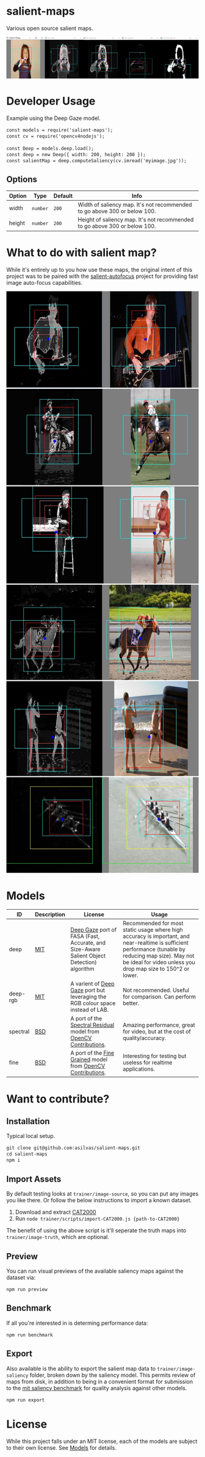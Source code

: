 # salient-maps

Various open source salient maps.

![](https://github.com/asilvas/salient-maps/raw/master/docs/images/maps.jpg)


# Developer Usage

Example using the Deep Gaze model.

```
const models = require('salient-maps');
const cv = require('opencv4nodejs');

const Deep = models.deep.load();
const deep = new Deep({ width: 200, height: 200 });
const salientMap = deep.computeSaliency(cv.imread('myimage.jpg'));
```

## Options

| Option | Type | Default | Info |
| --- | --- | --- | --- |
| width | `number` | `200` | Width of saliency map. It's not recommended to go above 300 or below 100. |
| height | `number` | `200` | Height of saliency map. It's not recommended to go above 300 or below 100. |


# What to do with salient map?

While it's entirely up to you how use these maps, the original intent of this project was to
be paired with the [salient-autofocus](https://github.com/asilvas/salient-autofocus) project
for providing fast image auto-focus capabilities.

![](https://github.com/asilvas/salient-maps/raw/master/docs/images/salient7.jpg)
![](https://github.com/asilvas/salient-maps/raw/master/docs/images/salient8.jpg)
![](https://github.com/asilvas/salient-maps/raw/master/docs/images/salient9.jpg)
![](https://github.com/asilvas/salient-maps/raw/master/docs/images/salient10.jpg)
![](https://github.com/asilvas/salient-maps/raw/master/docs/images/salient11.jpg)
![](https://github.com/asilvas/salient-maps/raw/master/docs/images/salient6.jpg)


# Models

| ID | Description | License | Usage |
| --- | --- | --- | --- |
| deep | [MIT](https://github.com/mpatacchiola/deepgaze/blob/master/deepgaze/saliency_map.py) | [Deep Gaze](https://github.com/mpatacchiola/deepgaze/blob/master/deepgaze/saliency_map.py) port of FASA (Fast, Accurate, and Size-Aware Salient Object Detection) algorithm | Recommended for most static usage where high accuracy is important, and near-realtime is sufficient performance (tunable by reducing map size). May not be ideal for video unless you drop map size to 150^2 or lower. |
| deep-rgb | [MIT](https://github.com/mpatacchiola/deepgaze/blob/master/deepgaze/saliency_map.py) | A varient of [Deep Gaze](https://github.com/mpatacchiola/deepgaze/blob/master/deepgaze/saliency_map.py) port but leveraging the RGB colour space instead of LAB. | Not recommended. Useful for comparison. Can perform better. |
| spectral | [BSD](https://github.com/opencv/opencv_contrib/blob/master/modules/saliency/src/staticSaliencySpectralResidual.cpp) | A port of the [Spectral Residual](https://github.com/opencv/opencv_contrib/blob/master/modules/saliency/src/staticSaliencySpectralResidual.cpp) model from [OpenCV Contributions](https://github.com/opencv/opencv_contrib). | Amazing performance, great for video, but at the cost of quality/accuracy. |
| fine | [BSD](https://github.com/opencv/opencv_contrib/blob/master/modules/saliency/src/staticSaliencyFineGrained.cpp) | A port of the [Fine Grained](https://github.com/opencv/opencv_contrib/blob/master/modules/saliency/src/staticSaliencyFineGrained.cpp) model from [OpenCV Contributions](https://github.com/opencv/opencv_contrib). | Interesting for testing but useless for realtime applications. |



# Want to contribute?

## Installation

Typical local setup.

```
git clone git@github.com:asilvas/salient-maps.git
cd salient-maps
npm i
```

## Import Assets

By default testing looks at `trainer/image-source`, so you can put any images you like there.
Or follow the below instructions to import a known dataset.

1. Download and extract [CAT2000](http://saliency.mit.edu/testSet.zip)
2. Run `node trainer/scripts/import-CAT2000.js {path-to-CAT2000}`

The benefit of using the above script is it'll seperate the truth maps into `trainer/image-truth`,
which are optional.


## Preview

You can run visual previews of the available saliency maps against the dataset via:

```
npm run preview
```


## Benchmark

If all you're interested in is determing performance data:

```
npm run benchmark
```


## Export

Also available is the ability to export the salient map data to `trainer/image-saliency` folder, broken
down by the saliency model. This permits review of maps from disk, in addition to being in a convenient
format for submission to the [mit saliency benchmark](http://saliency.mit.edu/submission.html) for
quality analysis against other models.

```
npm run export
```


# License

While this project falls under an MIT license, each of the models are subject to their own license.
See [Models](#models) for details.
